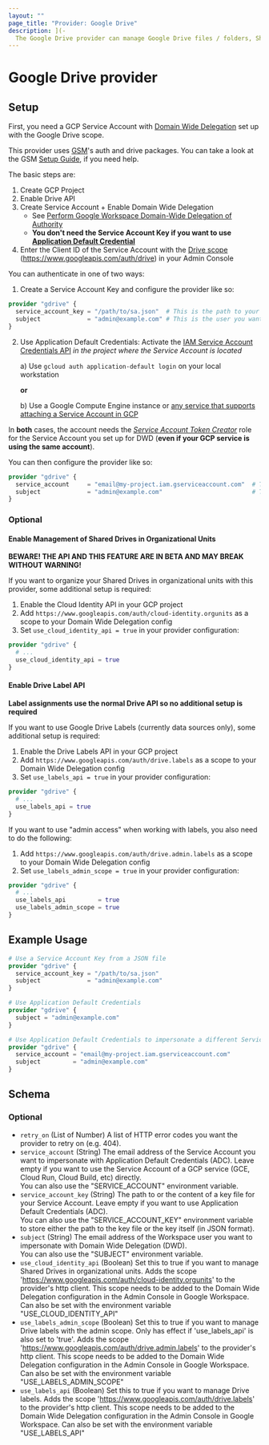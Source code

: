 ```yaml
---
layout: ""
page_title: "Provider: Google Drive"
description: ](-
  The Google Drive provider can manage Google Drive files / folders, Shared Drives and permissions
---
```


# Google Drive provider

## Setup
First, you need a GCP Service Account with [Domain Wide Delegation](https://support.google.com/a/answer/162106) set up with the Google Drive scope.

This provider uses [GSM](https://github.com/hanneshayashi/gsm)'s auth and drive packages.
You can take a look at the GSM [Setup Guide](https://gsm.hayashi-ke.online/setup), if you need help.

The basic steps are:
1. Create GCP Project
2. Enable Drive API
3. Create Service Account + Enable Domain Wide Delegation
    * See [Perform Google Workspace Domain-Wide Delegation of Authority](https://developers.google.com/admin-sdk/directory/v1/guides/delegation)
    * **You don't need the Service Account Key if you want to use [Application Default Credential](https://cloud.google.com/iam/docs/best-practices-for-using-and-managing-service-accounts#use-attached-service-accounts)**
4. Enter the Client ID of the Service Account with the [Drive scope](https://developers.google.com/identity/protocols/oauth2/scopes#drive) (https://www.googleapis.com/auth/drive) in your Admin Console

You can authenticate in one of two ways:
1. Create a Service Account Key and configure the provider like so:
```terraform
provider "gdrive" {
  service_account_key = "/path/to/sa.json"  # This is the path to your Service Account Key file or its content in JSON format
  subject             = "admin@example.com" # This is the user you want to impersonate with Domain Wide Delegation
}
```
2. Use Application Default Credentials:
Activate the [IAM Service Account Credentials API](https://console.developers.google.com/apis/api/iamcredentials.googleapis.com/overview) *in the project where the Service Account is located*

   a) Use `gcloud auth application-default login` on your local workstation

   **or**

   b) Use a Google Compute Engine instance or [any service that supports attaching a Service Account in GCP](https://cloud.google.com/iam/docs/impersonating-service-accounts#attaching-new-resource)

In **both** cases, the account needs the *[Service Account Token Creator](https://cloud.google.com/iam/docs/service-accounts#token-creator-role)* role for the Service Account you set up for DWD (**even if your GCP service is using the same account**).

You can then configure the provider like so:

```terraform
provider "gdrive" {
  service_account     = "email@my-project.iam.gserviceaccount.com"  # This is the email address of your Service Account. You can leave this empty on GCP, if you want to use the service's account
  subject             = "admin@example.com"                         # This is the user you want to impersonate with Domain Wide Delegation
}
```

### Optional

#### Enable Management of Shared Drives in Organizational Units

**BEWARE! THE API AND THIS FEATURE ARE IN BETA AND MAY BREAK WITHOUT WARNING!**

If you want to organize your Shared Drives in organizational units with this provider, some additional setup is required:
1. Enable the Cloud Identity API in your GCP project
2. Add `https://www.googleapis.com/auth/cloud-identity.orgunits` as a scope to your Domain Wide Delegation config
3. Set `use_cloud_identity_api = true` in your provider configuration:

```terraform
provider "gdrive" {
  # ...
  use_cloud_identity_api = true
}
```

#### Enable Drive Label API

**Label assignments use the normal Drive API so no additional setup is required**

If you want to use Google Drive Labels (currently data sources only), some additional setup is required:
1. Enable the Drive Labels API in your GCP project
2. Add `https://www.googleapis.com/auth/drive.labels` as a scope to your Domain Wide Delegation config
3. Set `use_labels_api = true` in your provider configuration:

```terraform
provider "gdrive" {
  # ...
  use_labels_api = true
}
```

If you want to use "admin access" when working with labels, you also need to do the following:
1. Add `https://www.googleapis.com/auth/drive.admin.labels` as a scope to your Domain Wide Delegation config
2. Set `use_labels_admin_scope = true` in your provider configuration:

```terraform
provider "gdrive" {
  # ...
  use_labels_api         = true
  use_labels_admin_scope = true
}
```

## Example Usage

```terraform
# Use a Service Account Key from a JSON file
provider "gdrive" {
  service_account_key = "/path/to/sa.json"
  subject             = "admin@example.com"
}

# Use Application Default Credentials
provider "gdrive" {
  subject = "admin@example.com"
}

# Use Application Default Credentials to impersonate a different Service Account
provider "gdrive" {
  service_account = "email@my-project.iam.gserviceaccount.com"
  subject         = "admin@example.com"
}
```

<!-- schema generated by tfplugindocs -->
## Schema

### Optional

- `retry_on` (List of Number) A list of HTTP error codes you want the provider to retry on (e.g. 404).
- `service_account` (String) The email address of the Service Account you want to impersonate with Application Default Credentials (ADC).
Leave empty if you want to use the Service Account of a GCP service (GCE, Cloud Run, Cloud Build, etc) directly.<br>
You can also use the "SERVICE_ACCOUNT" environment variable.
- `service_account_key` (String) The path to or the content of a key file for your Service Account.
Leave empty if you want to use Application Default Credentials (ADC).<br>
You can also use the "SERVICE_ACCOUNT_KEY" environment variable to store either the path to the key file or the key itself (in JSON format).
- `subject` (String) The email address of the Workspace user you want to impersonate with Domain Wide Delegation (DWD).<br>
You can also use the "SUBJECT" environment variable.
- `use_cloud_identity_api` (Boolean) Set this to true if you want to manage Shared Drives in organizational units.
Adds the scope 'https://www.googleapis.com/auth/cloud-identity.orgunits' to the provider's http client.
This scope needs to be added to the Domain Wide Delegation configuration in the Admin Console in Google Workspace.
Can also be set with the environment variable "USE_CLOUD_IDENTITY_API"
- `use_labels_admin_scope` (Boolean) Set this to true if you want to manage Drive labels with the admin scope.
Only has effect if 'use_labels_api' is also set to 'true'.
Adds the scope 'https://www.googleapis.com/auth/drive.admin.labels' to the provider's http client.
This scope needs to be added to the Domain Wide Delegation configuration in the Admin Console in Google Workspace.
Can also be set with the environment variable "USE_LABELS_ADMIN_SCOPE"
- `use_labels_api` (Boolean) Set this to true if you want to manage Drive labels.
Adds the scope 'https://www.googleapis.com/auth/drive.labels' to the provider's http client.
This scope needs to be added to the Domain Wide Delegation configuration in the Admin Console in Google Workspace.
Can also be set with the environment variable "USE_LABELS_API"

